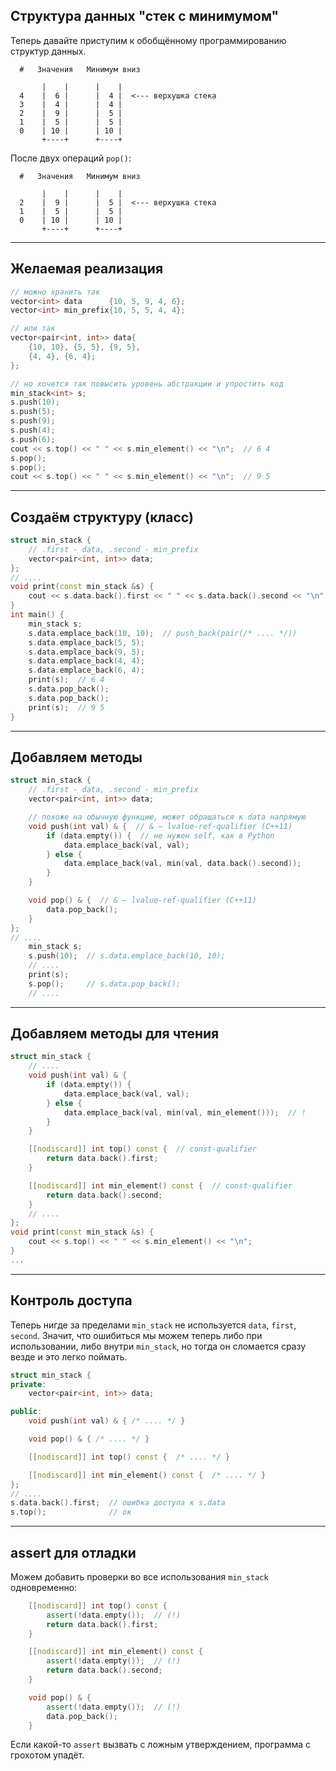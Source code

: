 ## Структура данных "стек с минимумом"
Теперь давайте приступим к обобщённому программированию структур данных.

```
  #   Значения   Минимум вниз

       |    |      |    |
  4    |  6 |      |  4 |  <--- верхушка стека
  3    |  4 |      |  4 |
  2    |  9 |      |  5 |
  1    |  5 |      |  5 |
  0    | 10 |      | 10 |
       +----+      +----+
```

После двух операций `pop()`:
```
  #   Значения   Минимум вниз

       |    |      |    |
  2    |  9 |      |  5 |  <--- верхушка стека
  1    |  5 |      |  5 |
  0    | 10 |      | 10 |
       +----+      +----+
```

---
## Желаемая реализация
```c++
// можно хранить так
vector<int> data      {10, 5, 9, 4, 6};
vector<int> min_prefix{10, 5, 5, 4, 4};

// или так
vector<pair<int, int>> data{
    {10, 10}, {5, 5}, {9, 5},
    {4, 4}, {6, 4};
};

// но хочется так повысить уровень абстракции и упростить код
min_stack<int> s;
s.push(10);
s.push(5);
s.push(9);
s.push(4);
s.push(6);
cout << s.top() << " " << s.min_element() << "\n";  // 6 4
s.pop();
s.pop();
cout << s.top() << " " << s.min_element() << "\n";  // 9 5
```

---
## Создаём структуру (класс)
```c++
struct min_stack {
    // .first - data, .second - min_prefix
    vector<pair<int, int>> data;
};
// ....
void print(const min_stack &s) {
    cout << s.data.back().first << " " << s.data.back().second << "\n";
}
int main() {
    min_stack s;
    s.data.emplace_back(10, 10);  // push_back(pair(/* .... */))
    s.data.emplace_back(5, 5);
    s.data.emplace_back(9, 5);
    s.data.emplace_back(4, 4);
    s.data.emplace_back(6, 4);
    print(s);  // 6 4
    s.data.pop_back();
    s.data.pop_back();
    print(s);  // 9 5
}
```

---
## Добавляем методы
```c++
struct min_stack {
    // .first - data, .second - min_prefix
    vector<pair<int, int>> data;

    // похоже на обычную функцию, может обращаться к data напрямую
    void push(int val) & {  // & — lvalue-ref-qualifier (C++11)
        if (data.empty()) {  // не нужен self, как в Python
            data.emplace_back(val, val);
        } else {
            data.emplace_back(val, min(val, data.back().second));
        }
    }

    void pop() & {  // & — lvalue-ref-qualifier (C++11)
        data.pop_back();
    }
};
// ....
    min_stack s;
    s.push(10);  // s.data.emplace_back(10, 10);
    // ....
    print(s);
    s.pop();     // s.data.pop_back();
    // ....
```


---
## Добавляем методы для чтения
```c++
struct min_stack {
    // ....
    void push(int val) & {
        if (data.empty()) {
            data.emplace_back(val, val);
        } else {
            data.emplace_back(val, min(val, min_element()));  // !
        }
    }

    [[nodiscard]] int top() const {  // const-qualifier
        return data.back().first;
    }

    [[nodiscard]] int min_element() const {  // const-qualifier
        return data.back().second;
    }
    // ....
};
void print(const min_stack &s) {
    cout << s.top() << " " << s.min_element() << "\n";
}
...
```

---
## Контроль доступа
Теперь нигде за пределами `min_stack` не используется `data`, `first`, `second`.
Значит, что ошибиться мы можем теперь либо при использовании,
либо внутри `min_stack`, но тогда он сломается сразу везде и это легко поймать.

```c++
struct min_stack {
private:
    vector<pair<int, int>> data;

public:
    void push(int val) & { /* .... */ }

    void pop() & { /* .... */ }

    [[nodiscard]] int top() const {  /* .... */ }

    [[nodiscard]] int min_element() const {  /* .... */ }
};
// ....
s.data.back().first;  // ошибка доступа к s.data
s.top();              // ок
```

---
## assert для отладки
Можем добавить проверки во все использования `min_stack`
одновременно:

```c++
    [[nodiscard]] int top() const {
        assert(!data.empty());  // (!)
        return data.back().first;
    }

    [[nodiscard]] int min_element() const {
        assert(!data.empty());  // (!)
        return data.back().second;
    }

    void pop() & {
        assert(!data.empty());  // (!)
        data.pop_back();
    }
```

Если какой-то `assert` вызвать с ложным утверждением,
программа с грохотом упадёт.
